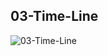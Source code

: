 ## 03-Time-Line
 

![03-Time-Line](https://cloud.githubusercontent.com/assets/10924072/26521884/ae3de236-432e-11e7-9d7a-c1ca30dbd592.png)
